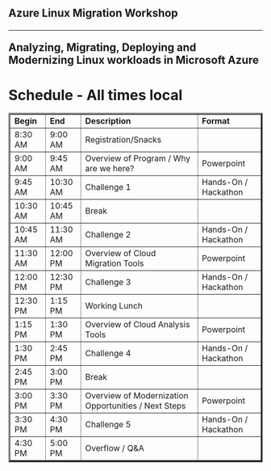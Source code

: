 ## Azure Linux Migration Workshop<hr>Analyzing, Migrating, Deploying and Modernizing Linux workloads in Microsoft Azure

# Schedule - All times local

<table border="3" cellpadding="3" cellspacing="3">
 <tr>
   <td><strong>Begin</strong></td>
   <td><strong>End</strong></td>
   <td><strong>Description</strong></td>
   <td><strong>Format</strong></td>
 </tr>
 <tr>
   <td>8:30 AM</td>
   <td>9:00 AM</td>
   <td>Registration/Snacks</td>
   <td>&nbsp;</td>
 </tr>
<tr>
   <td>9:00 AM</td>
   <td>9:45 AM</td>
   <td>Overview of Program / Why are we here?</td>
   <td>Powerpoint</td>
 </tr>
<tr>
   <td>9:45 AM</td>
   <td>10:30 AM</td>
   <td>Challenge 1</td>
   <td>Hands-On / Hackathon</td>
 </tr>
<tr>
   <td>10:30 AM</td>
   <td>10:45 AM</td>
   <td>Break</td>
   <td>&nbsp;</td>
 </tr>
<tr>
   <td>10:45 AM</td>
   <td>11:30 AM</td>
   <td>Challenge 2</td>
   <td>Hands-On / Hackathon</td>
 </tr>
<tr>
   <td>11:30 AM</td>
   <td>12:00 PM</td>
   <td>Overview of Cloud Migration Tools</td>
   <td>Powerpoint</td>
 </tr>
<tr>
   <td>12:00 PM</td>
   <td>12:30 PM</td>
   <td>Challenge 3</td>
   <td>Hands-On / Hackathon</td>
 </tr>
<tr>
   <td>12:30 PM</td>
   <td>1:15 PM</td>
   <td>Working Lunch</td>
   <td>&nbsp;</td>
 </tr>
<tr>
   <td>1:15 PM</td>
   <td>1:30 PM</td>
   <td>Overview of Cloud Analysis Tools</td>
   <td>Powerpoint</td>
 </tr>
<tr>
   <td>1:30 PM</td>
   <td>2:45 PM</td>
   <td>Challenge 4</td>
   <td>Hands-On / Hackathon</td>
 </tr>
<tr>
   <td>2:45 PM</td>
   <td>3:00 PM</td>
   <td>Break</td>
   <td>&nbsp;</td>
 </tr>
<tr>
   <td>3:00 PM</td>
   <td>3:30 PM</td>
   <td>Overview of Modernization Opportunities / Next Steps</td>
   <td>Powerpoint</td>
 </tr>
<tr>
   <td>3:30 PM</td>
   <td>4:30 PM</td>
   <td>Challenge 5</td>
   <td>Hands-On / Hackathon</td>
 </tr>
<tr>
   <td>4:30 PM</td>
   <td>5:00 PM</td>
   <td>Overflow / Q&A</td>
   <td>&nbsp;</td>
 </tr>
</table>


